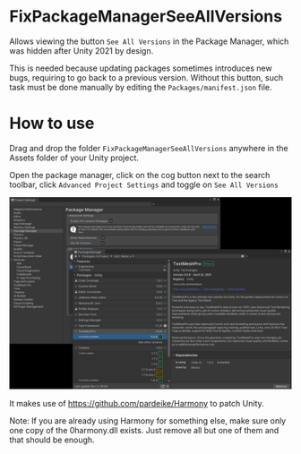 # FixPackageManagerSeeAllVersions
Allows viewing the button `See All Versions` in the Package Manager, which was hidden after Unity 2021 by design.

This is needed because updating packages sometimes introduces new bugs, requiring to go back to a previous version. Without this button, such task must be done manually by editing the `Packages/manifest.json` file.

# How to use
Drag and drop the folder `FixPackageManagerSeeAllVersions` anywhere in the Assets folder of your Unity project.

Open the package manager, click on the cog button next to the search toolbar, click `Advanced Project Settings` and toggle on `See All Versions`

![Image showing the feature](img.png)


It makes use of https://github.com/pardeike/Harmony to patch Unity.

Note: If you are already using Harmony for something else, make sure only one copy of the 0harmony.dll exists. Just remove all but one of them and that should be enough.
